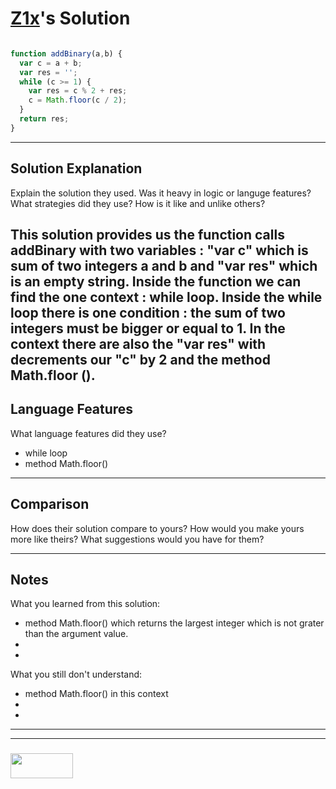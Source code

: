 # [Z1x](https://www.codewars.com/users/Z1x)'s Solution

```js

function addBinary(a,b) {
  var c = a + b;
  var res = '';
  while (c >= 1) {
    var res = c % 2 + res;
    c = Math.floor(c / 2);
  }
  return res;
}
```

---

## Solution Explanation

Explain the solution they used.  Was it heavy in logic or languge features? What strategies did they use?  How is it like and unlike others?

This solution provides us the function calls addBinary with two variables : "var c" which is sum of two integers a and b and "var res" which is an empty string. 
Inside the function we can find the one context : while loop. Inside the while loop there is one condition : the sum of two integers must be bigger or equal to 1. In the context there are also the "var res" with
decrements our "c" by 2 and the method Math.floor (). 
---

## Language Features

What language features did they use?

* while loop
* method Math.floor()

---

## Comparison

How does their solution compare to yours?  How would you make yours more like theirs? What suggestions would you have for them?

---

## Notes

What you learned from this solution:
* method Math.floor() which returns the largest integer which is not grater than the argument value.
*
*

What you still don't understand:
* method Math.floor()  in this context
*
*

___
___
### <a href="http://elewa.education/blog" target="_blank"><img src="https://user-images.githubusercontent.com/18554853/34921062-506450ae-f97d-11e7-875f-6feeb26ad72d.png" width="100" height="40"/></a>
